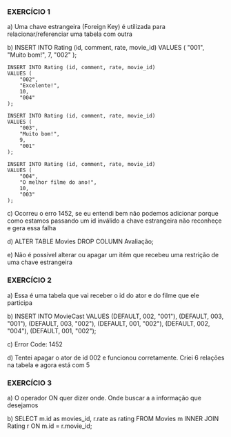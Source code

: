 ### EXERCÍCIO 1
a)  Uma chave estrangeira (Foreign Key) é utilizada para relacionar/referenciar uma tabela com outra

b)  INSERT INTO Rating (id, comment, rate, movie_id) 
    VALUES (
	    "001",
        "Muito bom!",
        7,
	    "002"
    );

    INSERT INTO Rating (id, comment, rate, movie_id) 
    VALUES (
	    "002",
        "Excelente!",
        10,
	    "004"
    );

    INSERT INTO Rating (id, comment, rate, movie_id) 
    VALUES (
	    "003",
        "Muito bom!",
        9,
	    "001"
    );

    INSERT INTO Rating (id, comment, rate, movie_id) 
    VALUES (
	    "004",
        "O melhor filme do ano!",
        10,
	    "003"
    );


c)  Ocorreu o erro 1452, se eu entendi bem não podemos adicionar porque como estamos passando um id inválido a chave estrangeira não reconheçe e gera essa falha

d)  ALTER TABLE Movies DROP COLUMN Avaliação;

e)  Não é possível alterar ou apagar um itém que recebeu uma restrição de uma chave estrangeira


### EXERCÍCIO 2
a)  Essa é uma tabela que vai receber o id do ator e do filme que ele participa

b)  INSERT INTO MovieCast 
    VALUES (DEFAULT, 002, "001"),
    (DEFAULT, 003, "001"),
    (DEFAULT, 003, "002"),
    (DEFAULT, 001, "002"),
    (DEFAULT, 002, "004"),
    (DEFAULT, 001, "002");

c)  Error Code: 1452

d)  Tentei apagar o ator de id 002 e funcionou corretamente. Criei 6 relações na tabela e agora está com 5



### EXERCÍCIO 3
a)  O operador ON quer dizer onde. Onde buscar a a informação que desejamos

b)  SELECT m.id as movies_id, r.rate as rating FROM Movies m 
    INNER JOIN Rating r ON m.id = r.movie_id;